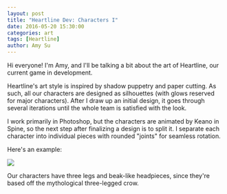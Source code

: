```yaml
---
layout: post
title: "Heartline Dev: Characters I"
date: 2016-05-20 15:30:00
categories: art
tags: [Heartline]
author: Amy Su
---
```

Hi everyone! I'm Amy, and I'll be talking a bit about the art of Heartline, our current game in development.

Heartline's art style is inspired by shadow puppetry and paper cutting. As such, all our characters are designed as silhouettes (with glows reserved for major characters). After I draw up an initial design, it goes through several iterations until the whole team is satisfied with the look.

I work primarily in Photoshop, but the characters are animated by Keano in Spine, so the next step after finalizing a design is to split it. I separate each character into individual pieces with rounded "joints" for seamless rotation.

Here's an example:

![]({{base}}/img/posts/splitting.png)

Our characters have three legs and beak-like headpieces, since they're based off the mythological three-legged crow.